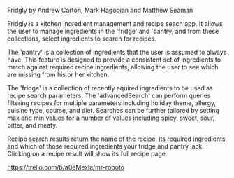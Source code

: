 Fridgly
by Andrew Carton, Mark Hagopian and Matthew Seaman

Fridgly is a kitchen ingredient management and recipe seach app.  It allows the user to manage ingredients in the 'fridge' and  'pantry, and from these collections, select ingredients to search for recipes.

The 'pantry' is a collection of ingredients that the user is assumed to always have. This feature is designed to provide a consistent set of ingredients to match against required recipe ingredients, allowing the user to see which are missing from his or her kitchen.

The 'fridge' is a collection of recently aquired ingredients to be used as recipe search parameters.  The 'advancedSearch' can perform queries filtering recipes for multiple parameters including holiday theme, allergy, cuisine type, course, and diet. Searches can be further tailored by setting max and min values for a number of values including spicy, sweet, sour, bitter, and meaty.

Recipe search results return the name of the recipe, its required ingredients, and which of those required ingredients your fridge and pantry lack.  Clicking on a recipe result will show its full recipe page.  

https://trello.com/b/a0eMexla/mr-roboto
